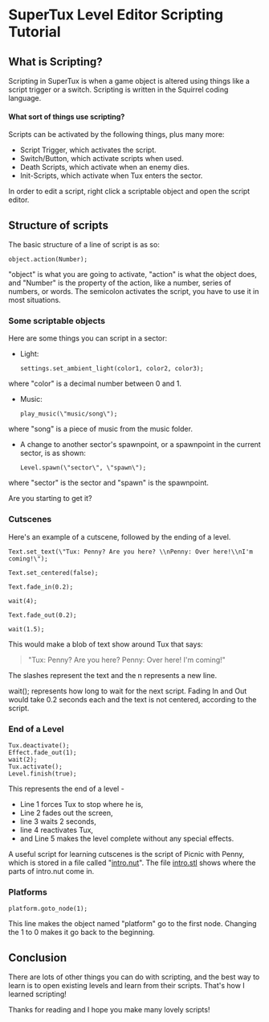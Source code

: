 # SuperTux Level Editor Scripting Tutorial

## What is Scripting?

Scripting in SuperTux is when a game object is altered using things like a script trigger or a switch.  Scripting is written in the Squirrel coding language.

#### What sort of things use scripting?

Scripts can be activated by the following things, plus many more:

* Script Trigger, which activates the script.
* Switch/Button, which activate scripts when used.
* Death Scripts, which activate when an enemy dies.
* Init-Scripts, which activate when Tux enters the sector.

In order to edit a script, right click a scriptable object and open the script editor.

## Structure of scripts

The basic structure of a line of script is as so:

    object.action(Number);

"object" is what you are going to activate, "action" is what the object does, and "Number" is the property of the action, like a number, series of numbers, or words. The semicolon activates the script, you have to use it in most situations.

### Some scriptable objects

Here are some things you can script in a sector:

* Light: 

      settings.set_ambient_light(color1, color2, color3);

 where "color" is a decimal number between 0 and 1.

* Music: 

      play_music(\"music/song\"); 

where "song" is a piece of music from the music folder.

* A change to another sector's spawnpoint, or a spawnpoint in the current sector, is as shown: 

      Level.spawn(\"sector\", \"spawn\");

where "sector" is the sector and "spawn" is the spawnpoint.


Are you starting to get it?

### Cutscenes

Here's an example of a cutscene, followed by the ending of a level.

    Text.set_text(\"Tux: Penny? Are you here? \\nPenny: Over here!\\nI'm coming!\");

	Text.set_centered(false);
	
	Text.fade_in(0.2);
	
	wait(4);
	
	Text.fade_out(0.2);
	
	wait(1.5);

This would make a blob of text show around Tux that says:

> "Tux: Penny? Are you here?
> Penny: Over here!
> I'm coming!"

The slashes represent the text and the n represents a new line.

wait(); represents how long to wait for the next script. Fading In and Out would take 0.2 seconds each and the text is not centered, according to the script.

### End of a Level

    Tux.deactivate();
    Effect.fade_out(1);
    wait(2);
    Tux.activate();
    Level.finish(true);

This represents the end of a level -
* Line 1 forces Tux to stop where he is, 
* Line 2 fades out the screen, 
* line 3 waits 2 seconds, 
* line 4 reactivates Tux, 
* and Line 5 makes the level complete without any special effects.

A useful script for learning cutscenes is the script of Picnic with Penny, which is stored in a file called "[intro.nut](https://raw.githubusercontent.com/SuperTux/supertux/master/data/levels/world1/intro.nut)". The file [intro.stl](https://raw.githubusercontent.com/SuperTux/supertux/master/data/levels/world1/intro.stl) shows where the parts of intro.nut come in.

### Platforms

    platform.goto_node(1);

This line makes the object named "platform" go to the first node. Changing the 1 to 0 makes it go back to the beginning.

## Conclusion

There are lots of other things you can do with scripting, and the best way to learn is to open existing levels and learn from their scripts. That's how I learned scripting!

Thanks for reading and I hope you make many lovely scripts!
